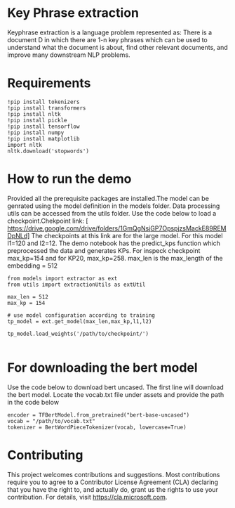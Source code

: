 # Key Phrase extraction
Keyphrase extraction is a language problem represented as: There is a document D in which there are 1-n key phrases which can be used to understand what the document is about, find other relevant documents, and improve many downstream NLP problems.

# Requirements
```
!pip install tokenizers
!pip install transformers
!pip install nltk
!pip install pickle
!pip install tensorflow
!pip install numpy
!pip install matplotlib
import nltk
nltk.download('stopwords')
```

# How to run the demo
Provided all the prerequisite packages are installed.The model can be genrated using the model definition in the models folder. Data processing utils can be accessed from the utils folder. Use the code below to load a checkpoint.Chekpoint link: [ https://drive.google.com/drive/folders/1GmQgNsjGP7OpspjzsMackE89REMDpNLd] The checkpoints at this link are for the large model. For this model l1=120 and l2=12. The demo notebook has the predict_kps function which preprocessed the data and generates KPs. For inspeck checkpoint max_kp=154 and for KP20, max_kp=258. max_len is the max_length of the embedding = 512

```
from models import extractor as ext
from utils import extractionUtils as extUtil

max_len = 512
max_kp = 154

# use model configuration according to training 
tp_model = ext.get_model(max_len,max_kp,l1,l2)

tp_model.load_weights('/path/to/checkpoint/')


```
# For downloading the bert model
Use the code below to download bert uncased. The first line will download the bert model. Locate the vocab.txt file under assets and provide the path in the code below
```
encoder = TFBertModel.from_pretrained("bert-base-uncased")
vocab = "/path/to/vocab.txt"
tokenizer = BertWordPieceTokenizer(vocab, lowercase=True)
```
# Contributing
This project welcomes contributions and suggestions.  Most contributions require you to agree to a
Contributor License Agreement (CLA) declaring that you have the right to, and actually do, grant us
the rights to use your contribution. For details, visit https://cla.microsoft.com.



